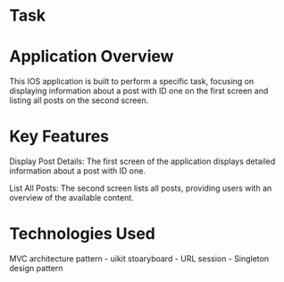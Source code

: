 # Task
# Application Overview
This IOS application is built to perform a specific task, focusing on displaying information about a post with ID one on the first screen and listing all posts on the second screen.

# Key Features
Display Post Details:
The first screen of the application displays detailed information about a post with ID one.

List All Posts:
The second screen lists all posts, providing users with an overview of the available content.

# Technologies Used
MVC architecture pattern - uikit stoaryboard - URL session - Singleton design pattern
